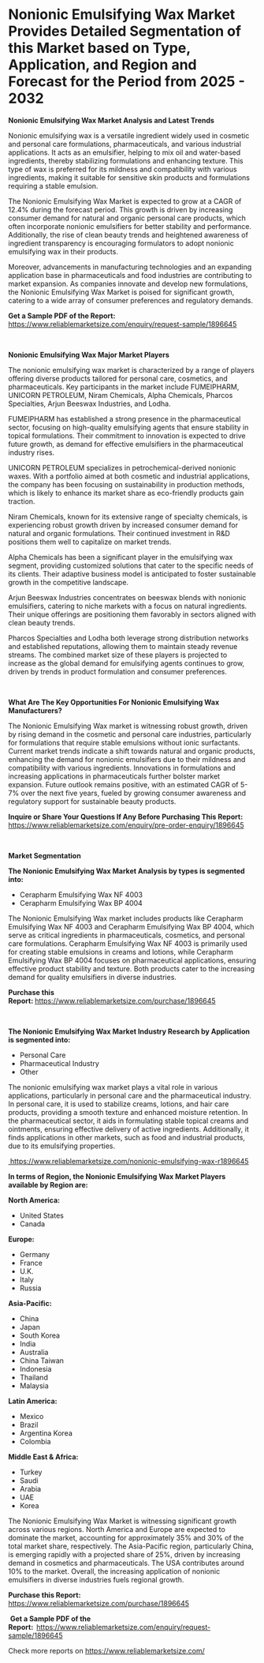 <p><h1>Nonionic Emulsifying Wax Market Provides Detailed Segmentation of this Market based on Type, Application, and Region and Forecast for the Period from 2025 - 2032</h1></p><p><strong>Nonionic Emulsifying Wax Market Analysis and Latest Trends</strong></p>
<p><p>Nonionic emulsifying wax is a versatile ingredient widely used in cosmetic and personal care formulations, pharmaceuticals, and various industrial applications. It acts as an emulsifier, helping to mix oil and water-based ingredients, thereby stabilizing formulations and enhancing texture. This type of wax is preferred for its mildness and compatibility with various ingredients, making it suitable for sensitive skin products and formulations requiring a stable emulsion.</p><p>The Nonionic Emulsifying Wax Market is expected to grow at a CAGR of 12.4% during the forecast period. This growth is driven by increasing consumer demand for natural and organic personal care products, which often incorporate nonionic emulsifiers for better stability and performance. Additionally, the rise of clean beauty trends and heightened awareness of ingredient transparency is encouraging formulators to adopt nonionic emulsifying wax in their products.</p><p>Moreover, advancements in manufacturing technologies and an expanding application base in pharmaceuticals and food industries are contributing to market expansion. As companies innovate and develop new formulations, the Nonionic Emulsifying Wax Market is poised for significant growth, catering to a wide array of consumer preferences and regulatory demands.</p></p>
<p><strong>Get a Sample PDF of the Report:&nbsp;</strong> <a href="https://www.reliablemarketsize.com/enquiry/request-sample/1896645?utm_campaign=3345&utm_medium=2&utm_source=Github&utm_content=ia&utm_term=02042025&utm_id=nonionic-emulsifying-wax">https://www.reliablemarketsize.com/enquiry/request-sample/1896645</a></p>
<p>&nbsp;</p>
<p><strong>Nonionic Emulsifying Wax Major Market Players</strong></p>
<p><p>The nonionic emulsifying wax market is characterized by a range of players offering diverse products tailored for personal care, cosmetics, and pharmaceuticals. Key participants in the market include FUMEIPHARM, UNICORN PETROLEUM, Niram Chemicals, Alpha Chemicals, Pharcos Specialties, Arjun Beeswax Industries, and Lodha. </p><p>FUMEIPHARM has established a strong presence in the pharmaceutical sector, focusing on high-quality emulsifying agents that ensure stability in topical formulations. Their commitment to innovation is expected to drive future growth, as demand for effective emulsifiers in the pharmaceutical industry rises.</p><p>UNICORN PETROLEUM specializes in petrochemical-derived nonionic waxes. With a portfolio aimed at both cosmetic and industrial applications, the company has been focusing on sustainability in production methods, which is likely to enhance its market share as eco-friendly products gain traction.</p><p>Niram Chemicals, known for its extensive range of specialty chemicals, is experiencing robust growth driven by increased consumer demand for natural and organic formulations. Their continued investment in R&D positions them well to capitalize on market trends.</p><p>Alpha Chemicals has been a significant player in the emulsifying wax segment, providing customized solutions that cater to the specific needs of its clients. Their adaptive business model is anticipated to foster sustainable growth in the competitive landscape.</p><p>Arjun Beeswax Industries concentrates on beeswax blends with nonionic emulsifiers, catering to niche markets with a focus on natural ingredients. Their unique offerings are positioning them favorably in sectors aligned with clean beauty trends.</p><p>Pharcos Specialties and Lodha both leverage strong distribution networks and established reputations, allowing them to maintain steady revenue streams. The combined market size of these players is projected to increase as the global demand for emulsifying agents continues to grow, driven by trends in product formulation and consumer preferences.</p></p>
<p>&nbsp;</p>
<p><strong>What Are The Key Opportunities For Nonionic Emulsifying Wax Manufacturers?</strong></p>
<p><p>The Nonionic Emulsifying Wax market is witnessing robust growth, driven by rising demand in the cosmetic and personal care industries, particularly for formulations that require stable emulsions without ionic surfactants. Current market trends indicate a shift towards natural and organic products, enhancing the demand for nonionic emulsifiers due to their mildness and compatibility with various ingredients. Innovations in formulations and increasing applications in pharmaceuticals further bolster market expansion. Future outlook remains positive, with an estimated CAGR of 5-7% over the next five years, fueled by growing consumer awareness and regulatory support for sustainable beauty products.</p></p>
<p><strong>Inquire or Share Your Questions If Any Before Purchasing This Report:</strong> <a href="https://www.reliablemarketsize.com/enquiry/pre-order-enquiry/1896645?utm_campaign=3345&utm_medium=2&utm_source=Github&utm_content=ia&utm_term=02042025&utm_id=nonionic-emulsifying-wax">https://www.reliablemarketsize.com/enquiry/pre-order-enquiry/1896645</a></p>
<p>&nbsp;</p>
<p><strong>Market Segmentation</strong></p>
<p><strong>The Nonionic Emulsifying Wax Market Analysis by types is segmented into:</strong></p>
<p><ul><li>Cerapharm Emulsifying Wax NF 4003</li><li>Cerapharm Emulsifying Wax BP 4004</li></ul></p>
<p><p>The Nonionic Emulsifying Wax market includes products like Cerapharm Emulsifying Wax NF 4003 and Cerapharm Emulsifying Wax BP 4004, which serve as critical ingredients in pharmaceuticals, cosmetics, and personal care formulations. Cerapharm Emulsifying Wax NF 4003 is primarily used for creating stable emulsions in creams and lotions, while Cerapharm Emulsifying Wax BP 4004 focuses on pharmaceutical applications, ensuring effective product stability and texture. Both products cater to the increasing demand for quality emulsifiers in diverse industries.</p></p>
<p><strong>Purchase this Report:&nbsp;</strong><a href="https://www.reliablemarketsize.com/purchase/1896645?utm_campaign=3345&utm_medium=2&utm_source=Github&utm_content=ia&utm_term=02042025&utm_id=nonionic-emulsifying-wax">https://www.reliablemarketsize.com/purchase/1896645</a></p>
<p>&nbsp;</p>
<p><strong>The Nonionic Emulsifying Wax Market Industry Research by Application is segmented into:</strong></p>
<p><ul><li>Personal Care</li><li>Pharmaceutical Industry</li><li>Other</li></ul></p>
<p><p>The nonionic emulsifying wax market plays a vital role in various applications, particularly in personal care and the pharmaceutical industry. In personal care, it is used to stabilize creams, lotions, and hair care products, providing a smooth texture and enhanced moisture retention. In the pharmaceutical sector, it aids in formulating stable topical creams and ointments, ensuring effective delivery of active ingredients. Additionally, it finds applications in other markets, such as food and industrial products, due to its emulsifying properties.</p></p>
<p><a href="https://www.reliablemarketsize.com/nonionic-emulsifying-wax-r1896645?utm_campaign=3345&utm_medium=2&utm_source=Github&utm_content=ia&utm_term=02042025&utm_id=nonionic-emulsifying-wax">&nbsp;https://www.reliablemarketsize.com/nonionic-emulsifying-wax-r1896645</a></p>
<p><strong>In terms of Region, the Nonionic Emulsifying Wax Market Players available by Region are:</strong></p>
<p>
    <p> <strong> North America: </strong>
        <ul>
            <li>United States</li>
            <li>Canada</li>
        </ul>
        </p> 
    <p> <strong> Europe: </strong>
        <ul>
            <li>Germany</li>
            <li>France</li>
            <li>U.K.</li>
            <li>Italy</li>
            <li>Russia</li>
        </ul>
        </p> 
    <p> <strong> Asia-Pacific: </strong>
        <ul>
            <li>China</li>
            <li>Japan</li>
            <li>South Korea</li>
            <li>India</li>
            <li>Australia</li>
            <li>China Taiwan</li>
            <li>Indonesia</li>
            <li>Thailand</li>
            <li>Malaysia</li>
        </ul>
        </p> 
    <p> <strong> Latin America: </strong>
        <ul>
            <li>Mexico</li>
            <li>Brazil</li>
            <li>Argentina Korea</li>
            <li>Colombia</li>
        </ul>
        </p> 
    <p> <strong> Middle East & Africa: </strong>
        <ul>
            <li>Turkey</li>
            <li>Saudi</li>
            <li>Arabia</li>
            <li>UAE</li>
            <li>Korea</li>
        </ul>
    </p>
    </p>
<p><p>The Nonionic Emulsifying Wax Market is witnessing significant growth across various regions. North America and Europe are expected to dominate the market, accounting for approximately 35% and 30% of the total market share, respectively. The Asia-Pacific region, particularly China, is emerging rapidly with a projected share of 25%, driven by increasing demand in cosmetics and pharmaceuticals. The USA contributes around 10% to the market. Overall, the increasing application of nonionic emulsifiers in diverse industries fuels regional growth.</p></p>
<p><strong>Purchase this Report: </strong><a href="https://www.reliablemarketsize.com/purchase/1896645?utm_campaign=3345&utm_medium=2&utm_source=Github&utm_content=ia&utm_term=02042025&utm_id=nonionic-emulsifying-wax">https://www.reliablemarketsize.com/purchase/1896645</a></p>
<p>&nbsp;<strong>Get a Sample PDF of the Report:&nbsp;&nbsp;</strong><a href="https://www.reliablemarketsize.com/enquiry/request-sample/1896645?utm_campaign=3345&utm_medium=2&utm_source=Github&utm_content=ia&utm_term=02042025&utm_id=nonionic-emulsifying-wax">https://www.reliablemarketsize.com/enquiry/request-sample/1896645</a></p>
<p><strong></strong></p>
<p>Check more reports on <a href="https://www.reliablemarketsize.com/?utm_campaign=3345&utm_medium=2&utm_source=Github&utm_content=ia&utm_term=02042025&utm_id=nonionic-emulsifying-wax">https://www.reliablemarketsize.com/</a></p>